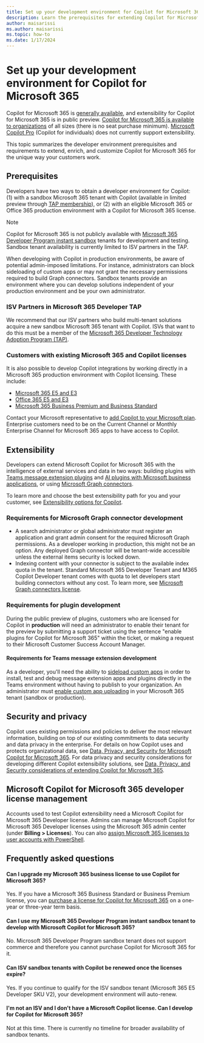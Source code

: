 ```yaml
---
title: Set up your development environment for Copilot for Microsoft 365
description: Learn the prerequisites for extending Copilot for Microsoft 365 with plugins and connectors
author: maisarissi
ms.author: maisarissi
ms.topic: how-to
ms.date: 1/17/2024
---
```


# Set up your development environment for Copilot for Microsoft 365

Copilot for Microsoft 365 is [generally available](https://techcommunity.microsoft.com/t5/microsoft-365-copilot/microsoft-365-copilot-is-generally-available/ba-p/3969331), and extensibility for Copilot for Microsoft 365 is in public preview. [Copilot for Microsoft 365 is available to organizations](https://blogs.microsoft.com/blog/2024/01/15/bringing-the-full-power-of-copilot-to-more-people-and-businesses/) of all sizes (there is no seat purchase minimum). [Microsoft Copilot Pro](https://www.microsoft.com/store/b/copilotpro) (Copilot for individuals) does not currently support extensibility.

This topic summarizes the developer environment prerequisites and requirements to extend, enrich, and customize Copilot for Microsoft 365 for the unique way your customers work.

## Prerequisites

Developers have two ways to obtain a developer environment for Copilot: (1) with a sandbox Microsoft 365 tenant with Copilot (available in limited preview through [TAP membership](#isv-partners-in-microsoft-365-developer-tap)), or (2) with an eligible Microsoft 365 or Office 365 production environment with a Copilot for Microsoft 365 license.

> [!NOTE]
> Copilot for Microsoft 365 is not publicly available with [Microsoft 365 Developer Program instant sandbox](https://developer.microsoft.com/microsoft-365/dev-program#Subscription) tenants for development and testing. Sandbox tenant availability is currently limited to ISV partners in the TAP.

When developing with Copilot in production environments, be aware of potential admin-imposed limitations. For instance, administrators can block sideloading of custom apps or may not grant the necessary permissions required to build Graph connectors. Sandbox tenants provide an environment where you can develop solutions independent of your production environment and be your own administrator.

### ISV Partners in Microsoft 365 Developer TAP

We recommend that our ISV partners who build multi-tenant solutions acquire a new sandbox Microsoft 365 tenant with Copilot. ISVs that want to do this must be a member of the [Microsoft 365 Developer Technology Adoption Program (TAP)](https://aka.ms/m365devtap).

### Customers with existing Microsoft 365 and Copilot licenses

It is also possible to develop Copilot integrations by working directly in a Microsoft 365 production environment with Copilot licensing. These include:

- [Microsoft 365 E5 and E3](/microsoft-365/enterprise/microsoft365-plans-and-pricing)
- [Office 365 E5 and E3](/microsoft-365/enterprise/office365-plans-and-pricing)
- [Microsoft 365 Business Premium and Business Standard](https://www.microsoft.com/microsoft-365/business/compare-all-microsoft-365-business-products)

Contact your Microsoft representative to [add Copilot to your Microsoft plan](https://www.microsoft.com/microsoft-365/enterprise/copilot-for-microsoft-365#Pricing).  Enterprise customers need to be on the Current Channel or Monthly Enterprise Channel for Microsoft 365 apps to have access to Copilot.

## Extensibility

Developers can extend Microsoft Copilot for Microsoft 365 with the intelligence of external services and data in two ways: building plugins with [Teams message extension plugins](overview-message-extension-bot.md) and [AI plugins with Microsoft business applications](overview-business-applications.md), or using [Microsoft Graph connectors](overview-graph-connector.md).

To learn more and choose the best extensibility path for you and your customer, see [Extensibility options for Copilot](decision-guide.md).

### Requirements for Microsoft Graph connector development

- A search administrator or global administrator must register an application and grant admin consent for the required Microsoft Graph permissions. As a developer working in production, this might not be an option. Any deployed Graph connector will be tenant-wide accessible unless the external items security is locked down.
- Indexing content with your connector is subject to the available index quota in the tenant. Standard Microsoft 365 Developer Tenant and M365 Copilot Developer tenant comes with quota to let developers start building connectors without any cost. To learn more, see [Microsoft Graph connectors license](/microsoftsearch/licensing).

### Requirements for plugin development

During the public preview of plugins, customers who are licensed for Copilot in **production** will need an administrator to enable their tenant for the preview by submitting a support ticket using the sentence "enable plugins for Copilot for Microsoft 365" within the ticket, or making a request to their Microsoft Customer Success Account Manager.

#### Requirements for Teams message extension development

As a developer, you'll need the ability to [sideload custom apps](/microsoftteams/platform/concepts/deploy-and-publish/apps-upload) in order to install, test and debug message extension apps and plugins directly in the Teams environment without having to publish to your organization. An administrator must [enable custom app uploading](/microsoftteams/teams-custom-app-policies-and-settings#allow-users-to-upload-custom-apps) in your Microsoft 365 tenant (sandbox or production).

## Security and privacy

Copilot uses existing permissions and policies to deliver the most relevant information, building on top of our existing commitments to data security and data privacy in the enterprise. For details on how Copilot uses and protects organizational data, see [Data, Privacy, and Security for Microsoft Copilot for Microsoft 365](/microsoft-365-copilot/microsoft-365-copilot-privacy). For data privacy and security considerations for developing different Copilot extensibility solutions, see [Data, Privacy, and Security considerations of extending Copilot for Microsoft 365](data-privacy-security.md).

## Microsoft Copilot for Microsoft 365 developer license management

Accounts used to test Copilot extensibility need a Microsoft Copilot for Microsoft 365 Developer license. Admins can manage Microsoft Copilot for Microsoft 365 Developer licenses using the Microsoft 365 admin center (under **Billing > Licenses**). You can also [assign Microsoft 365 licenses to user accounts with PowerShell](/microsoft-365/enterprise/assign-licenses-to-user-accounts-with-microsoft-365-powershell).

## Frequently asked questions

<!-- markdownlint-disable MD001 -->
#### Can I upgrade my Microsoft 365 business license to use Copilot for Microsoft 365?

Yes. If you have a Microsoft 365 Business Standard or Business Premium license, you can [purchase a license for Copilot for Microsoft 365](https://www.microsoft.com/microsoft-365/business/copilot-for-microsoft-365) on a one-year or three-year term basis.

#### Can I use my Microsoft 365 Developer Program instant sandbox tenant to develop with Microsoft Copilot for Microsoft 365?

No. Microsoft 365 Developer Program sandbox tenant does not support commerce and therefore you cannot purchase Copilot for Microsoft 365 for it.

#### Can ISV sandbox tenants with Copilot be renewed once the licenses expire?

Yes. If you continue to qualify for the ISV sandbox tenant (Microsoft 365 E5 Developer SKU V2), your development environment will auto-renew.

#### I'm not an ISV and I don't have a Microsoft Copilot license. Can I develop for Copilot for Microsoft 365?

Not at this time. There is currently no timeline for broader availability of sandbox tenants.
<!-- markdownlint-enable MD001 -->
